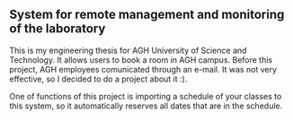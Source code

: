 ## System for remote management and monitoring of the laboratory

This is my engineering thesis for AGH University of Science and Technology. It allows users to book a room in AGH campus. Before this project, AGH employees comunicated through an e-mail. It was not very effective, so I decided to do a project about it :).

One of functions of this project is importing a schedule of your classes to this system, so it automatically reserves all dates that are in the schedule.

